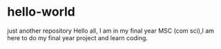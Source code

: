 # hello-world
just another repository
Hello all,
I am in my final year MSC (com sci),I am here to do my final year project and learn coding.
